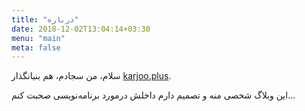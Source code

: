 ```yaml
---
title: "درباره"
date: 2018-12-02T13:04:14+03:30
menu: "main"
meta: false
---
```


سلام، من سجادم، هم بنیانگذار [karjoo.plus](https://karjoo.plus).

این وبلاگ شخصی منه و تصمیم دارم داخلش درمورد برنامه‌نویسی صحبت کنم...
